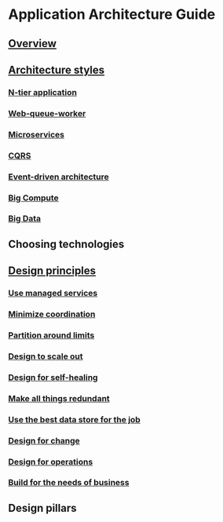 # Application Architecture Guide

## [Overview](./index.md)

## [Architecture styles](./architecture-styles/index.md)
### [N-tier application](./architecture-styles/n-tier.md)
### [Web-queue-worker](./architecture-styles/web-queue-worker.md)
### [Microservices](./architecture-styles/microservices.md)
### [CQRS](./architecture-styles/cqrs.md)
### [Event-driven architecture](./architecture-styles/event-driven.md)
### [Big Compute](./architecture-styles/big-compute.md)
### [Big Data](./architecture-styles/big-data.md)

## Choosing technologies

## [Design principles](./design-principles/index.md)
### [Use managed services](./design-principles/managed-services.md)
### [Minimize coordination](./design-principles/minimize-coordination.md)
### [Partition around limits](./design-principles/partition.md)
### [Design to scale out](./design-principles/scale-out.md)
### [Design for self-healing](./design-principles/self-healing.md)
### [Make all things redundant](./design-principles/redundancy.md)
### [Use the best data store for the job](./design-principles/use-the-best-data-store.md)
### [Design for change](./design-principles/design-for-change.md)
### [Design for operations](./design-principles/design-for-operations.md)
### [Build for the needs of business](./design-principles/build-for-business.md)

## Design pillars